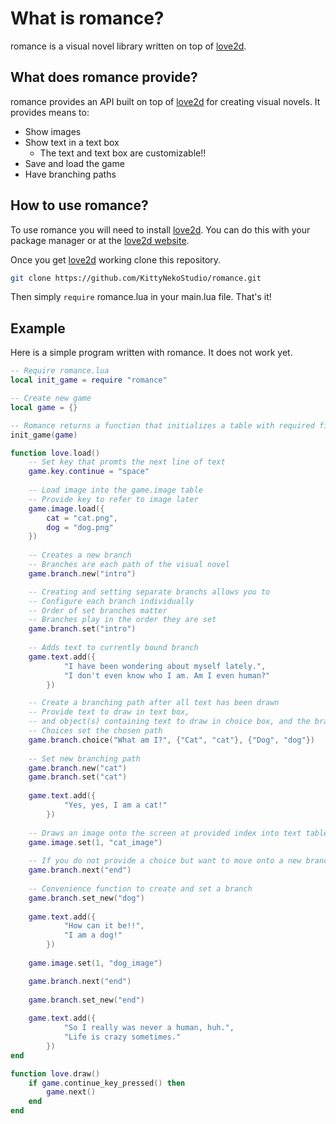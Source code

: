 # What is romance?

romance is a visual novel library written on top of [love2d](https://love2d.org/).

## What does romance provide?

romance provides an API built on top of [love2d](https://love2d.org/) for creating visual novels. 
It provides means to:

- Show images
- Show text in a text box
  - The text and text box are customizable!!
- Save and load the game
- Have branching paths

## How to use romance?

To use romance you will need to install [love2d](https://love2d.org/). You can
do this with your package manager or at the [love2d website](https://love2d.org/).

Once you get [love2d](https://love2d.org/) working clone this repository.

```bash
git clone https://github.com/KittyNekoStudio/romance.git
```

Then simply ```require``` romance.lua in your main.lua file. That's it!

## Example

Here is a simple program written with romance. It does not work yet.

```lua
-- Require romance.lua
local init_game = require "romance"

-- Create new game
local game = {}

-- Romance returns a function that initializes a table with required fields
init_game(game)

function love.load()
    -- Set key that promts the next line of text
    game.key.continue = "space"
    
    -- Load image into the game.image table
    -- Provide key to refer to image later
    game.image.load({
        cat = "cat.png",
        dog = "dog.png"
    })
    
    -- Creates a new branch
    -- Branches are each path of the visual novel
    game.branch.new("intro")

    -- Creating and setting separate branchs allows you to 
    -- Configure each branch individually
    -- Order of set branches matter
    -- Branches play in the order they are set
    game.branch.set("intro")
 
    -- Adds text to currently bound branch
    game.text.add({
            "I have been wondering about myself lately.",
            "I don't even know who I am. Am I even human?"
        })

    -- Create a branching path after all text has been drawn
    -- Provide text to draw in text box, 
    -- and object(s) containing text to draw in choice box, and the branch
    -- Choices set the chosen path
    game.branch.choice("What am I?", {"Cat", "cat"}, {"Dog", "dog"})
    
    -- Set new branching path
    game.branch.new("cat")
    game.branch.set("cat")
    
    game.text.add({
            "Yes, yes, I am a cat!"
        })
    
    -- Draws an image onto the screen at provided index into text table
    game.image.set(1, "cat_image")
    
    -- If you do not provide a choice but want to move onto a new branch
    game.branch.next("end")
    
    -- Convenience function to create and set a branch
    game.branch.set_new("dog")
    
    game.text.add({
            "How can it be!!",
            "I am a dog!"
        })
    
    game.image.set(1, "dog_image")

    game.branch.next("end")
    
    game.branch.set_new("end")
    
    game.text.add({
            "So I really was never a human, huh.",
            "Life is crazy sometimes."
        })
end

function love.draw()
    if game.continue_key_pressed() then
        game.next()
    end
end
```
